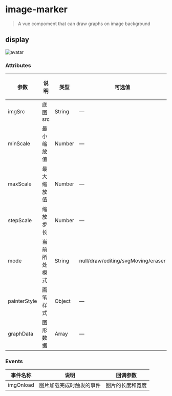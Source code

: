 # image-marker

> A vue compoment that can draw graphs on image background

## display
![avatar](https://thumbnail0.baidupcs.com/thumbnail/0b831172bs2d3bb214b366ec31dfb931?fid=939934425-250528-349492674296658&rt=pr&sign=FDTAER-DCb740ccc5511e5e8fedcff06b081203-PIaGTFiSnytRUruMwjj2Dkiz80k%3d&expires=8h&chkbd=0&chkv=0&dp-logid=1661645728819725922&dp-callid=0&time=1583996400&size=c1920_u1080&quality=90&vuk=939934425&ft=image&autopolicy=1)


### Attributes
| 参数      | 说明          | 类型      | 可选值                           | 默认值  |
|---------- |-------------- |---------- |--------------------------------  |-------- |
| imgSrc   | 底图src    | String | — | — |
| minScale | 最小缩放值 | Number | — | 0.5 |
| maxScale | 最大缩放值 | Number | — | 5 |
| stepScale | 缩放步长 | Number | — | 0.1 |
| mode     | 当前所处模式 | String | null/draw/editing/svgMoving/eraser | — |
| painterStyle | 画笔样式 | Object | — | — |
| graphData | 图形数据 | Array | — | [] |

<!-- ### Slot

| Name | Description |
|------|--------|
| — | 描述 |
| title | 标题的内容 | -->

### Events
| 事件名称 | 说明 | 回调参数 |
|---------- |-------- |---------- |
| imgOnload | 图片加载完成时触发的事件 | 图片的长度和宽度 |


